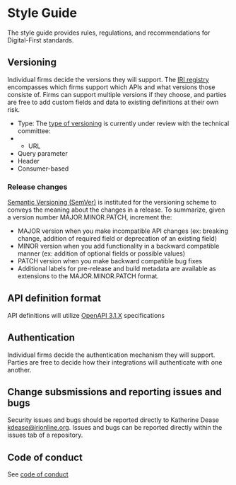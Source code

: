 # Style Guide

The style guide provides rules, regulations, and recommendations for Digital-First standards.

## Versioning

Individual firms decide the versions they will support.
The [IRI registry](#) encompasses which firms support which APIs and what versions those consiste of. Firms can support multiple versions if they choose, and parties are free to add custom fields and data to existing definitions at their own risk.

- Type: The [type of versioning](https://www.postman.com/api-platform/api-versioning/) is currently under review with the technical committee:
- - URL
- Query parameter
- Header
- Consumer-based

### Release changes
[Semantic Versioning (SemVer)](https://semver.org/) is instituted for the versioning scheme to conveys the meaning about the changes in a release.
To summarize, given a version number MAJOR.MINOR.PATCH, increment the:
- MAJOR version when you make incompatible API changes (ex: breaking change, addition of required field or deprecation of an existing field)
- MINOR version when you add functionality in a backward compatible manner (ex: addition of optional fields or possible values)
- PATCH version when you make backward compatible bug fixes
- Additional labels for pre-release and build metadata are available as extensions to the MAJOR.MINOR.PATCH format.

## API definition format

API definitions will utilize [OpenAPI 3.1.X](https://swagger.io/specification/) specifications

## Authentication

Individual firms decide the authentication mechanism they will support. Parties are free to decide how their integrations will authenticate with one another.

## Change subsmissions and reporting issues and bugs

Security issues and bugs should be reported directly to Katherine Dease kdease@irionline.org. Issues and bugs can be reported directly within the issues tab of a repository.

## Code of conduct

See [code of conduct](https://github.com/Insured-Retirement-Institute/Style-Guide/blob/main/CODE_OF_CONDUCT.md)
